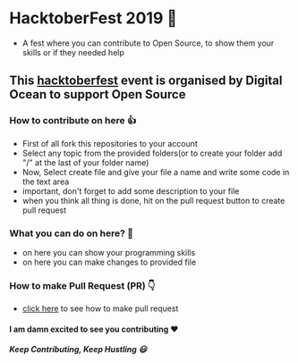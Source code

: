 # HacktoberFest 2019 :wave:
* A fest where you can contribute to Open Source, to show them your skills or if they needed help

## This [hacktoberfest](https://hacktoberfest.digitalocean.com/) event is organised by Digital Ocean to support Open Source

### How to contribute on here :+1:
* First of all fork this repositories to your account
* Select any topic from the provided folders(or to create your folder add "/" at the last of your folder name)
* Now, Select create file and give your file a name and write some code in the text area
* important, don't forget to add some description to your file
* when you think all thing is done, hit on the pull request button to create pull request

### What you can do on here? :punch:
* on here you can show your programming skills
* on here you can make changes to provided file

### How to make Pull Request (PR) :point_down:
* [click here](https://www.youtube.com/watch?v=OVQK2zzb6U8) to see how to make pull request

#### I am damn excited to see you contributing :heart:
##### Keep Contributing, Keep Hustling :smiley:
